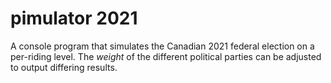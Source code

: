 # pimulator 2021

A console program that simulates the Canadian 2021 federal election on a per-riding level.
The *weight* of the different political parties can be adjusted to output differing results.